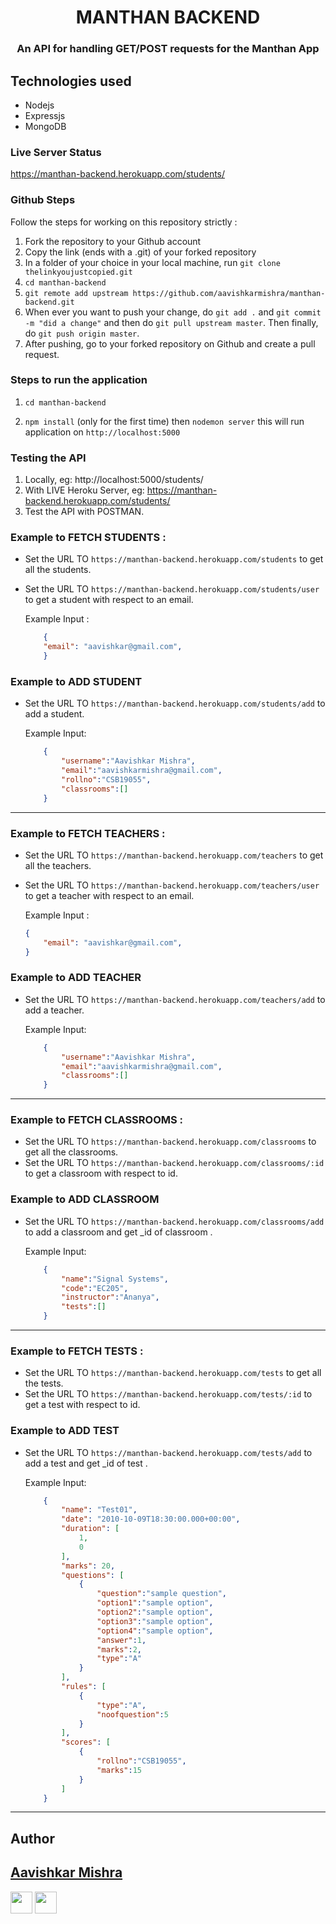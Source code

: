 <h1 align="center" >MANTHAN BACKEND</h1>
<h3 align="center">An API for handling GET/POST requests for the Manthan App</h3>

## Technologies used
* Nodejs
* Expressjs
* MongoDB

### Live Server Status
https://manthan-backend.herokuapp.com/students/


### Github Steps
Follow the steps for working on this repository strictly :
1. Fork the repository to your Github account
2. Copy the link (ends with a .git) of your forked repository
3. In a folder of your choice in your local machine, run `git clone thelinkyoujustcopied.git`
4. `cd manthan-backend`
5. `git remote add upstream https://github.com/aavishkarmishra/manthan-backend.git` 
6. When ever you want to push your change, do `git add .` and `git commit -m "did a change"` and then do `git pull upstream master`. Then finally, do `git push origin master`.
7. After pushing, go to your forked repository on Github and create a pull request.



### Steps to run the application

1. `cd manthan-backend`
   
2. `npm install` (only for the first time) then `nodemon server` this will run application on `http://localhost:5000`




### Testing the API

1. Locally, eg: http://localhost:5000/students/
2. With LIVE Heroku Server, eg: https://manthan-backend.herokuapp.com/students/
3. Test the API with POSTMAN. 

### Example to FETCH STUDENTS : 

* Set the URL TO `https://manthan-backend.herokuapp.com/students` to get all the students.
* Set the URL TO `https://manthan-backend.herokuapp.com/students/user` to get a student with respect to an email.

    Example Input :  
    ```json
        { 
        "email": "aavishkar@gmail.com", 
        }
    ```
### Example to ADD STUDENT
* Set the URL TO `https://manthan-backend.herokuapp.com/students/add` to add a student.

    Example Input:
    ```json
        {
            "username":"Aavishkar Mishra",
            "email":"aavishkarmishra@gmail.com",
            "rollno":"CSB19055",
            "classrooms":[]
        }
    ```

*** 
### Example to FETCH TEACHERS : 

* Set the URL TO `https://manthan-backend.herokuapp.com/teachers` to get all the teachers.
* Set the URL TO `https://manthan-backend.herokuapp.com/teachers/user` to get a teacher with respect to an email.

    Example Input :  
    ```json
    { 
        "email": "aavishkar@gmail.com", 
    }
    ```
### Example to ADD TEACHER
* Set the URL TO `https://manthan-backend.herokuapp.com/teachers/add` to add a teacher.

    Example Input:
    ```json
        {
            "username":"Aavishkar Mishra",
            "email":"aavishkarmishra@gmail.com",
            "classrooms":[]
        }
    ```

*** 
### Example to FETCH CLASSROOMS : 

* Set the URL TO `https://manthan-backend.herokuapp.com/classrooms` to get all the classrooms.
* Set the URL TO `https://manthan-backend.herokuapp.com/classrooms/:id` to get a classroom with respect to id.

### Example to ADD CLASSROOM
* Set the URL TO `https://manthan-backend.herokuapp.com/classrooms/add` to add a classroom and get _id of classroom .

    Example Input:
    ```json
        {
            "name":"Signal Systems",
            "code":"EC205",
            "instructor":"Ananya",
            "tests":[]
        }
    ```


*** 
### Example to FETCH TESTS : 

* Set the URL TO `https://manthan-backend.herokuapp.com/tests` to get all the tests.
* Set the URL TO `https://manthan-backend.herokuapp.com/tests/:id` to get a test with respect to id.

### Example to ADD TEST
* Set the URL TO `https://manthan-backend.herokuapp.com/tests/add` to add a test and get _id of test .

    Example Input:
    ```json
        {
            "name": "Test01",
            "date": "2010-10-09T18:30:00.000+00:00",
            "duration": [
                1,
                0
            ],
            "marks": 20,
            "questions": [
                {
                    "question":"sample question",
                    "option1":"sample option",
                    "option2":"sample option",
                    "option3":"sample option",
                    "option4":"sample option",
                    "answer":1,
                    "marks":2,
                    "type":"A"
                }
            ],
            "rules": [
                {
                    "type":"A",
                    "noofquestion":5
                }
            ],
            "scores": [
                {
                    "rollno":"CSB19055",
                    "marks":15
                }
            ]
        }
    ```
***
## Author

## [Aavishkar Mishra](https://github.com/aavishkarmishra)
[<img src="https://image.flaticon.com/icons/svg/185/185964.svg" width="35" padding="10">](https://www.linkedin.com/in/aavishkarmishra/)
[<img src="https://image.flaticon.com/icons/svg/185/185985.svg" width="35" padding="10">](https://www.instagram.com/aavishkar_mishra/)
